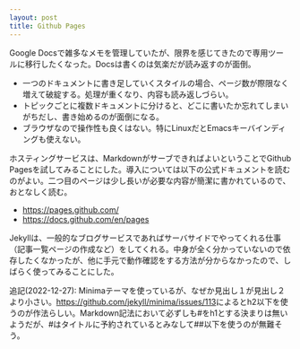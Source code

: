 ```yaml
---
layout: post
title: Github Pages
---
```


Google Docsで雑多なメモを管理していたが、限界を感じてきたので専用ツールに移行したくなった。Docsは書くのは気楽だが読み返すのが面倒。

* 一つのドキュメントに書き足していくスタイルの場合、ページ数が際限なく増えて破綻する。処理が重くなり、内容も読み返しづらい。
* トピックごとに複数ドキュメントに分けると、どこに書いたか忘れてしまいがちだし、書き始めるのが面倒になる。
* ブラウザなので操作性も良くはない。特にLinuxだとEmacsキーバインディングも使えない。

ホスティングサービスは、MarkdownがサーブできればよいということでGithub Pagesを試してみることにした。導入については以下の公式ドキュメントを読むのがよい。二つ目のページは少し長いが必要な内容が簡潔に書かれているので、おとなしく読む。

* <https://pages.github.com/>
* <https://docs.github.com/en/pages>

Jekyllは、一般的なブログサービスであればサーバサイドでやってくれる仕事（記事一覧ページの作成など）をしてくれる。中身が全く分かっていないので依存したくなかったが、他に手元で動作確認をする方法が分からなかったので、しばらく使ってみることにした。

追記(2022-12-27): Minimaテーマを使っているが、なぜか見出し１が見出し２より小さい。<https://github.com/jekyll/minima/issues/113>によるとh2以下を使うのが作法らしい。Markdown記法において必ずしも#をh1とする決まりは無いようだが、#はタイトルに予約されているとみなして##以下を使うのが無難そう。
